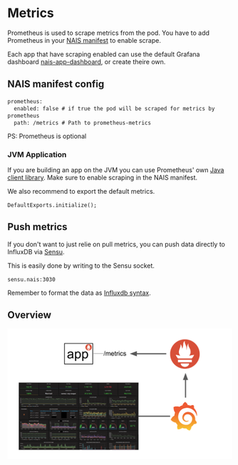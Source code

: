# Metrics

Prometheus is used to scrape metrics from the pod. You have to add Prometheus in your [NAIS manifest](../in-depth/nais-manifest.md) to enable scrape.

Each app that have scraping enabled can use the default Grafana dashboard [nais-app-dashboard](https://grafana.adeo.no/dashboard/db/nais-app-dashboard), or create theire own.

## NAIS manifest config

```text
prometheus:
  enabled: false # if true the pod will be scraped for metrics by prometheus
  path: /metrics # Path to prometheus-metrics
```

PS: Prometheus is optional

### JVM Application

If you are building an app on the JVM you can use Prometheus' own [Java client library](https://github.com/prometheus/client_java). Make sure to enable scraping in the NAIS manifest.

We also recommend to export the default metrics.

```text
DefaultExports.initialize();
```

## Push metrics

If you don't want to just relie on pull metrics, you can push data directly to InfluxDB via [Sensu](https://sensu.io/).

This is easily done by writing to the Sensu socket.

```text
sensu.nais:3030
```

Remember to format the data as [Influxdb syntax](https:/s.influxdata.com/influxdb/v1.5/write_protocols/line_protocol_tutorial/#syntax).

## Overview

![Simple overview of metric flow](../.gitbook/assets/metrics_overview.png)

